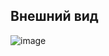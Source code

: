 ## Внешний вид
![image](https://github.com/d1magine/my-website/assets/82451955/9887dd8e-9ca7-45e3-bc4f-a3205a3e95a7)

